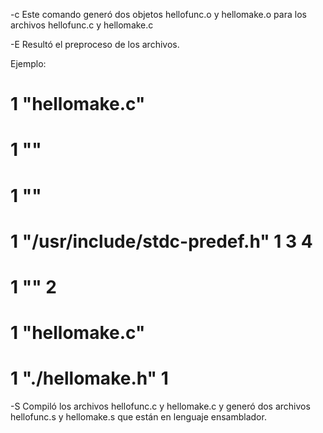 -c
Este comando generó dos objetos hellofunc.o y hellomake.o para los archivos hellofunc.c y hellomake.c

-E
Resultó el preproceso de los archivos.

Ejemplo:
# 1 "hellomake.c"
# 1 "<built-in>"
# 1 "<command-line>"
# 1 "/usr/include/stdc-predef.h" 1 3 4
# 1 "<command-line>" 2
# 1 "hellomake.c"
# 1 "./hellomake.h" 1

-S
Compiló los archivos hellofunc.c y hellomake.c y generó dos archivos hellofunc.s y hellomake.s que están en lenguaje ensamblador.
